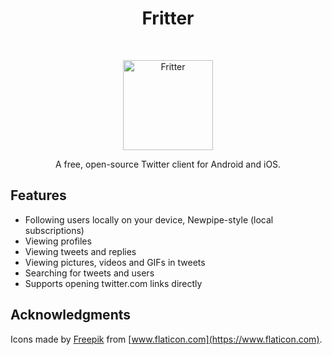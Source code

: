 <h1 align="center"> Fritter </h1> <br>
<p align="center">
  <a href="https://github.com/jonjomckay/fritter">
    <img alt="Fritter" title="Fritter" src="http://i.imgur.com/xmO9MTv.png" width="144">
  </a>
</p>

<p align="center">
  A free, open-source Twitter client for Android and iOS.
</p>

## Features

* Following users locally on your device, Newpipe-style (local subscriptions)
* Viewing profiles
* Viewing tweets and replies
* Viewing pictures, videos and GIFs in tweets
* Searching for tweets and users
* Supports opening twitter.com links directly

## Acknowledgments

Icons made by [Freepik](https://www.freepik.com) from [www.flaticon.com](https://www.flaticon.com).

